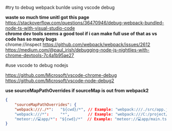 #try to debug webpack bunlde using vscode debug  

**waste so much time unitl got this page**  
https://stackoverflow.com/questions/36470946/debug-webpack-bundled-node-ts-with-visual-studio-code  
**chrome dev tools seems a good tool if i can make full use of that as vs code has so many bugs**  
chrome://inspect 
https://github.com/webpack/webpack/issues/2612  
https://medium.com/@paul_irish/debugging-node-js-nightlies-with-chrome-devtools-7c4a1b95ae27  

#use vscode to debug nodejs  

https://github.com/Microsoft/vscode-chrome-debug  
https://github.com/Microsoft/vscode-node-debug2  

**use sourceMapPathOverrides if sourceMap is out from webpack2**  
```json
{
    "sourceMapPathOverrides": {
    "webpack:///./*":   "${cwd}/*", // Example: "webpack:///./src/app.js" -> "/users/me/project/src/app.js"
    "webpack:///*":     "*",        // Example: "webpack:///C:/project/app.ts" -> "C:/project/app.ts"
    "meteor://💻app/*": "${cwd}/*"  // Example: "meteor://💻app/main.ts" -> "c:/code/main.ts"
}
```
